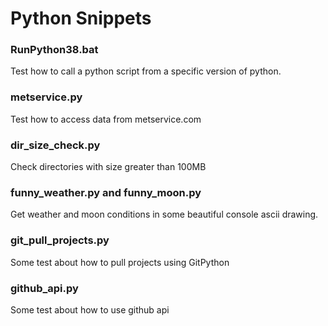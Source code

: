 # Python Snippets

### RunPython38.bat
Test how to call a python script from a specific version of python.

### metservice.py
Test how to access data from metservice.com

### dir_size_check.py
Check directories with size greater than 100MB

### funny_weather.py and funny_moon.py
Get weather and moon conditions in some beautiful console ascii drawing.

### git_pull_projects.py
Some test about how to pull projects using GitPython

### github_api.py
Some test about how to use github api
